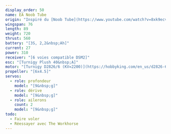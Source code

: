 ```yaml
---
display_order: 50
name: EA Noob Tube
origin: "Inspiré du [Noob Tube](https://www.youtube.com/watch?v=8xk9ecvgkU0) de Experimental Airlines mais avec une aile plus large."
wingspan: 76
length: 89
weight: 720
thrust: 560
battery: "[3S, 2,2&nbsp;Ah]"
current: 27
power: 310
receiver: "[6 voies compatible DSM2]"
esc: "[Turnigy Plush 40&nbsp;A]"
motor: "[Turnigy D2826/6 (KV=2200)](https://hobbyking.com/en_us/d2826-6-2200kv-outrunner-motor.html)"
propeller: "[6x4.5]"
servos:
  - role: profondeur
    model: "[9&nbsp;g]"
  - role: dérive
    model: "[9&nbsp;g]"
  - role: ailerons
    count: 2
    model: "[9&nbsp;g]"
todo:
  - Faire voler
  - Réessayer avec The Workhorse
---
```

